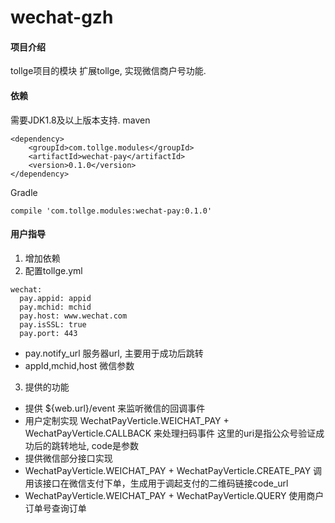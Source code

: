 # wechat-gzh

#### 项目介绍
tollge项目的模块
扩展tollge, 实现微信商户号功能.

#### 依赖

需要JDK1.8及以上版本支持.
maven
```
<dependency>
    <groupId>com.tollge.modules</groupId>
    <artifactId>wechat-pay</artifactId>
    <version>0.1.0</version>
</dependency>
```
Gradle
```
compile 'com.tollge.modules:wechat-pay:0.1.0'
```

#### 用户指导

1. 增加依赖
2. 配置tollge.yml
```
wechat:
  pay.appid: appid
  pay.mchid: mchid
  pay.host: www.wechat.com
  pay.isSSL: true
  pay.port: 443
```
- pay.notify_url 服务器url, 主要用于成功后跳转
- appId,mchid,host 微信参数

3. 提供的功能
- 提供 ${web.url}/event 来监听微信的回调事件
 - 用户定制实现 WechatPayVerticle.WEICHAT_PAY + WechatPayVerticle.CALLBACK 来处理扫码事件
这里的uri是指公众号验证成功后的跳转地址, code是参数
- 提供微信部分接口实现
 - WechatPayVerticle.WEICHAT_PAY + WechatPayVerticle.CREATE_PAY 调用该接口在微信支付下单，生成用于调起支付的二维码链接code_url
 - WechatPayVerticle.WEICHAT_PAY + WechatPayVerticle.QUERY 使用商户订单号查询订单
